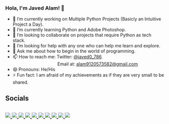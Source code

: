### Hola, I'm Javed Alam! 👋

<!--
**Javed0-786/Javed0-786** is a ✨ _special_ ✨ repository because its `README.md` (this file) appears on your GitHub profile.

Here are some ideas to get you started:
-->
- 🔭 I’m currently working on Multiple Python Projects (Basicly an Intuitive Project a Day).
- 🌱 I’m currently learning Python and Adobe Photoshop.
- 👯 I’m looking to collaborate on projects that require Python as tech stack.
- 🤔 I’m looking for help with any one who can help me learn and explore.
- 💬 Ask me about how to begin in the world of programming.
- 📫 How to reach me: Twitter: [@javed0_786](https://twitter.com/javed0_786).<br>&nbsp;&nbsp;&nbsp;&nbsp;&nbsp;&nbsp;&nbsp;&nbsp;&nbsp;&nbsp;&nbsp;&nbsp;&nbsp;&nbsp;&nbsp;&nbsp;&nbsp;&nbsp;&nbsp;&nbsp;&nbsp;&nbsp;&nbsp;&nbsp;&nbsp;&nbsp;&nbsp;&nbsp;&nbsp;&nbsp;&nbsp;&nbsp;&nbsp;&nbsp;&nbsp;&nbsp;Email at: alam9120573582@gmail.com
- 😄 Pronouns: He/His
- ⚡ Fun fact: I am afraid of my achievements as if they are very small to be shared.
<h2>Socials<h2>


<a href="https://www.instagram.com/javed0_786/"> <img src="https://img.shields.io/badge/LinkedIn-0077B5?style=for-the-badge&logo=linkedin&logoColor=white"> </a>
<a href="https://www.quora.com/profile/Javed-Alam-117"> <img src="https://img.shields.io/badge/Quora-%23B92B27.svg?&style=for-the-badge&logo=Quora&logoColor=white"> </a>
<a href="#"> <img src="https://img.shields.io/badge/-LeetCode-FFA116?style=for-the-badge&logo=LeetCode&logoColor=black"> </a>
<a href="#"> <img src="https://img.shields.io/badge/Instagram-E4405F?style=for-the-badge&logo=instagram&logoColor=white"> </a>
<a href="#"> <img src="https://img.shields.io/badge/-Hackerrank-2EC866?style=for-the-badge&logo=HackerRank&logoColor=white"> </a>
<a href="#"> <img src="https://img.shields.io/badge/Gmail-D14836?style=for-the-badge&logo=gmail&logoColor=white"> </a>
<a href="#"> <img src="https://img.shields.io/badge/Stack_Overflow-FE7A16?style=for-the-badge&logo=stack-overflow&logoColor=white"> </a>
<a href="#"> <img src="https://img.shields.io/badge/Twitter-1DA1F2?style=for-the-badge&logo=twitter&logoColor=white"> </a>
<a href="#"> <img src="https://img.shields.io/badge/Codechef-%23B92B27.svg?&style=for-the-badge&logo=Codechef&logoColor=white"> </a>
<a href="#"> <img src="https://img.shields.io/badge/Codeforces-445f9d?style=for-the-badge&logo=Codeforces&logoColor=white"> </a>




<br>
<!-- <img src="https://github-readme-stats.vercel.app/api?username=javed0-786&&show_icons=true&title_color=ffffff&icon_color=bb2acf&text_color=daf7dc&bg_color=151515"> -->
